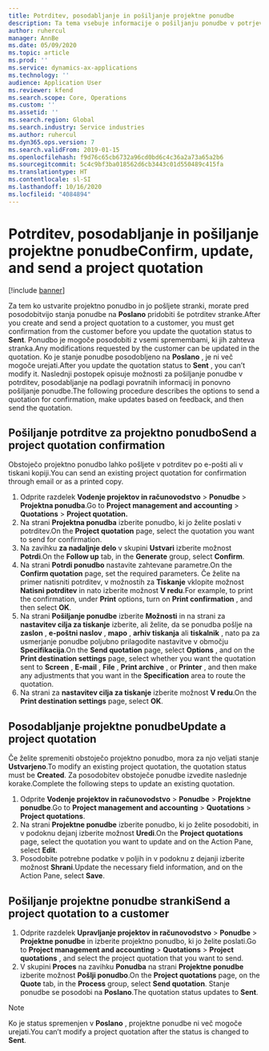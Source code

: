 ```yaml
---
title: Potrditev, posodabljanje in pošiljanje projektne ponudbe
description: Ta tema vsebuje informacije o pošiljanju ponudbe v potrjevanje stranki, spreminjanju ponudbe na podlagi povratnih informacij in ponovnemu pošiljanju ponudbe.
author: ruhercul
manager: AnnBe
ms.date: 05/09/2020
ms.topic: article
ms.prod: ''
ms.service: dynamics-ax-applications
ms.technology: ''
audience: Application User
ms.reviewer: kfend
ms.search.scope: Core, Operations
ms.custom: ''
ms.assetid: ''
ms.search.region: Global
ms.search.industry: Service industries
ms.author: ruhercul
ms.dyn365.ops.version: 7
ms.search.validFrom: 2019-01-15
ms.openlocfilehash: f9d76c65cb6732a96cd0bd6c4c36a2a73a65a2b6
ms.sourcegitcommit: 5c4c9bf3ba018562d6cb3443c01d550489c415fa
ms.translationtype: HT
ms.contentlocale: sl-SI
ms.lasthandoff: 10/16/2020
ms.locfileid: "4084894"
---
```

# <a name="confirm-update-and-send-a-project-quotation"></a><span data-ttu-id="5904e-103">Potrditev, posodabljanje in pošiljanje projektne ponudbe</span><span class="sxs-lookup"><span data-stu-id="5904e-103">Confirm, update, and send a project quotation</span></span>

[!include [banner](../includes/banner.md)]

<span data-ttu-id="5904e-104">Za tem ko ustvarite projektno ponudbo in jo pošljete stranki, morate pred posodobitvijo stanja ponudbe na **Poslano** pridobiti še potrditev stranke.</span><span class="sxs-lookup"><span data-stu-id="5904e-104">After you create and send a project quotation to a customer, you must get confirmation from the customer before you update the quotation status to **Sent**.</span></span> <span data-ttu-id="5904e-105">Ponudbo je mogoče posodobiti z vsemi spremembami, ki jih zahteva stranka.</span><span class="sxs-lookup"><span data-stu-id="5904e-105">Any modifications requested by the customer can be updated in the quotation.</span></span> <span data-ttu-id="5904e-106">Ko je stanje ponudbe posodobljeno na **Poslano** , je ni več mogoče urejati.</span><span class="sxs-lookup"><span data-stu-id="5904e-106">After you update the quotation status to **Sent** , you can’t modify it.</span></span> <span data-ttu-id="5904e-107">Naslednji postopek opisuje možnosti za pošiljanje ponudbe v potrditev, posodabljanje na podlagi povratnih informacij in ponovno pošiljanje ponudbe.</span><span class="sxs-lookup"><span data-stu-id="5904e-107">The following procedure describes the options to send a quotation for confirmation, make updates based on feedback, and then send the quotation.</span></span>

## <a name="send-a-project-quotation-confirmation"></a><span data-ttu-id="5904e-108">Pošiljanje potrditve za projektno ponudbo</span><span class="sxs-lookup"><span data-stu-id="5904e-108">Send a project quotation confirmation</span></span>  

<span data-ttu-id="5904e-109">Obstoječo projektno ponudbo lahko pošljete v potrditev po e-pošti ali v tiskani kopiji.</span><span class="sxs-lookup"><span data-stu-id="5904e-109">You can send an existing project quotation for confirmation through email or as a printed copy.</span></span> 

1. <span data-ttu-id="5904e-110">Odprite razdelek **Vodenje projektov in računovodstvo** > **Ponudbe** > **Projektna ponudba**.</span><span class="sxs-lookup"><span data-stu-id="5904e-110">Go to **Project management and accounting** > **Quotations** > **Project quotation.**</span></span> 
2. <span data-ttu-id="5904e-111">Na strani **Projektna ponudba** izberite ponudbo, ki jo želite poslati v potrditev.</span><span class="sxs-lookup"><span data-stu-id="5904e-111">On the **Project quotation** page, select the quotation you want to send for confirmation.</span></span> 
3. <span data-ttu-id="5904e-112">Na zavihku **za nadaljnje delo** v skupini **Ustvari** izberite možnost **Potrdi**.</span><span class="sxs-lookup"><span data-stu-id="5904e-112">On the **Follow up** tab, in the **Generate** group, select **Confirm**.</span></span> 
4. <span data-ttu-id="5904e-113">Na strani **Potrdi ponudbo** nastavite zahtevane parametre.</span><span class="sxs-lookup"><span data-stu-id="5904e-113">On the **Confirm quotation** page, set the required parameters.</span></span> <span data-ttu-id="5904e-114">Če želite na primer natisniti potrditev, v možnostih za **Tiskanje** vklopite možnost **Natisni potrditev** in nato izberite možnost **V redu**.</span><span class="sxs-lookup"><span data-stu-id="5904e-114">For example, to print the confirmation, under **Print** options, turn on **Print confirmation** , and then select **OK**.</span></span>
5. <span data-ttu-id="5904e-115">Na strani **Pošiljanje ponudbe** izberite **Možnosti** in na strani za **nastavitev cilja za tiskanje** izberite, ali želite, da se ponudba pošlje na **zaslon** , **e-poštni naslov** , **mapo** , **arhiv tiskanja** ali **tiskalnik** , nato pa za usmerjanje ponudbe poljubno prilagodite nastavitve v območju **Specifikacija**.</span><span class="sxs-lookup"><span data-stu-id="5904e-115">On the **Send quotation** page, select **Options** , and on the **Print destination settings** page, select whether you want the quotation sent to **Screen** , **E-mail** , **File** , **Print archive** , or **Printer** , and then make any adjustments that you want in the **Specification** area to route the quotation.</span></span>
6. <span data-ttu-id="5904e-116">Na strani za **nastavitev cilja za tiskanje** izberite možnost **V redu**.</span><span class="sxs-lookup"><span data-stu-id="5904e-116">On the **Print destination settings** page, select **OK**.</span></span>  

## <a name="update-a-project-quotation"></a><span data-ttu-id="5904e-117">Posodabljanje projektne ponudbe</span><span class="sxs-lookup"><span data-stu-id="5904e-117">Update a project quotation</span></span>

<span data-ttu-id="5904e-118">Če želite spremeniti obstoječo projektno ponudbo, mora za njo veljati stanje **Ustvarjeno**.</span><span class="sxs-lookup"><span data-stu-id="5904e-118">To modify an existing project quotation, the quotation status must be **Created**.</span></span> <span data-ttu-id="5904e-119">Za posodobitev obstoječe ponudbe izvedite naslednje korake.</span><span class="sxs-lookup"><span data-stu-id="5904e-119">Complete the following steps to update an existing quotation.</span></span> 

1. <span data-ttu-id="5904e-120">Odprite **Vodenje projektov in računovodstvo** > **Ponudbe** > **Projektne ponudbe**.</span><span class="sxs-lookup"><span data-stu-id="5904e-120">Go to **Project management and accounting** > **Quotations** > **Project quotations**.</span></span>
2. <span data-ttu-id="5904e-121">Na strani **Projektne ponudbe** izberite ponudbo, ki jo želite posodobiti, in v podoknu dejanj izberite možnost **Uredi**.</span><span class="sxs-lookup"><span data-stu-id="5904e-121">On the **Project quotations** page, select the quotation you want to update and on the Action Pane, select **Edit**.</span></span>
3. <span data-ttu-id="5904e-122">Posodobite potrebne podatke v poljih in v podoknu z dejanji izberite možnost **Shrani**.</span><span class="sxs-lookup"><span data-stu-id="5904e-122">Update the necessary field information, and on the Action Pane, select **Save**.</span></span>  

## <a name="send-a-project-quotation-to-a-customer"></a><span data-ttu-id="5904e-123">Pošiljanje projektne ponudbe stranki</span><span class="sxs-lookup"><span data-stu-id="5904e-123">Send a project quotation to a customer</span></span> 

1. <span data-ttu-id="5904e-124">Odprite razdelek **Upravljanje projektov in računovodstvo** > **Ponudbe** > **Projektne ponudbe** in izberite projektno ponudbo, ki jo želite poslati.</span><span class="sxs-lookup"><span data-stu-id="5904e-124">Go to **Project management and accounting** > **Quotations** > **Project quotations** , and select the project quotation that you want to send.</span></span>
2. <span data-ttu-id="5904e-125">V skupini **Proces** na zavihku **Ponudba** na strani **Projektne ponudbe** izberite možnost **Pošlji ponudbo**.</span><span class="sxs-lookup"><span data-stu-id="5904e-125">On the **Project quotations** page, on the **Quote** tab, in the **Process** group, select **Send quotation**.</span></span> <span data-ttu-id="5904e-126">Stanje ponudbe se posodobi na **Poslano**.</span><span class="sxs-lookup"><span data-stu-id="5904e-126">The quotation status updates to **Sent**.</span></span>

> [!NOTE]
> <span data-ttu-id="5904e-127">Ko je status spremenjen v **Poslano** , projektne ponudbe ni več mogoče urejati.</span><span class="sxs-lookup"><span data-stu-id="5904e-127">You can’t modify a project quotation after the status is changed to **Sent**.</span></span>
